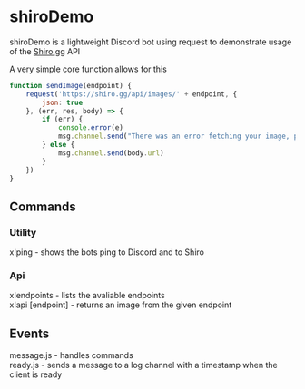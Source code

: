 # shiroDemo
shiroDemo is a lightweight Discord bot using request to demonstrate usage of the [Shiro.gg](https://shirogg/api.endpoints) API  

A very simple core function allows for this

```js
function sendImage(endpoint) {
    request('https://shiro.gg/api/images/' + endpoint, {
        json: true
    }, (err, res, body) => {
        if (err) {
            console.error(e)
            msg.channel.send("There was an error fetching your image, please try again later.")
        } else {
            msg.channel.send(body.url)
        }
    })
}
```
  
## Commands   
  
### Utility  
x!ping - shows the bots ping to Discord and to Shiro  

### Api  
x!endpoints - lists the avaliable endpoints  
x!api [endpoint] - returns an image from the given endpoint
 
 ## Events  
 
 message.js - handles commands  
 ready.js - sends a message to a log channel with a timestamp when the client is ready  

